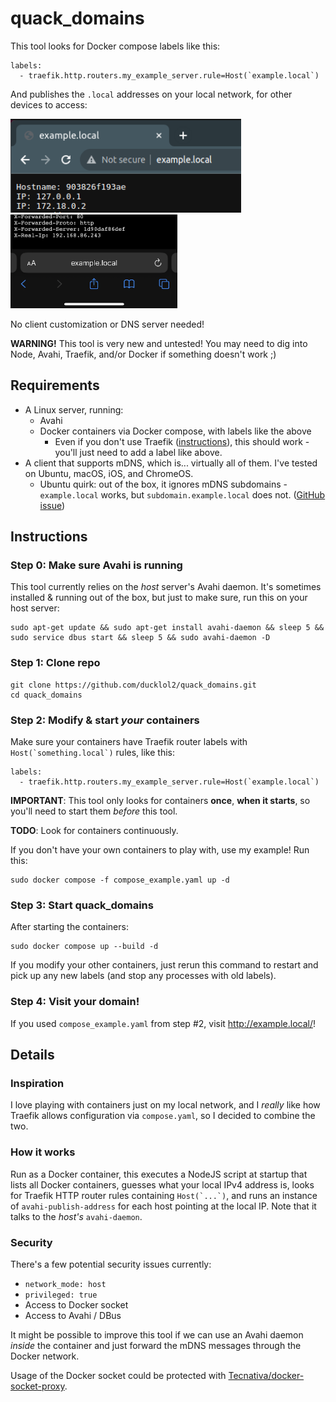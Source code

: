 # quack_domains

This tool looks for Docker compose labels like this:

```
labels:
  - traefik.http.routers.my_example_server.rule=Host(`example.local`)
```

And publishes the `.local` addresses on your local network, for other devices to access:

<img src="example_local_screenshot_desktop.png" height="150px"
alt="A desktop browser visiting the URL example.local">
<img src="example_local_screenshot_mobile.png" height="150px"
alt="A mobile browser visiting the URL example.local">

No client customization or DNS server needed!

__WARNING!__ This tool is very new and untested! You may need to dig into Node, Avahi, Traefik, and/or Docker if something doesn't work ;)

## Requirements

 - A Linux server, running:
   - Avahi
   - Docker containers via Docker compose, with labels like the above
     - Even if you don't use Traefik ([instructions](https://doc.traefik.io/traefik/user-guides/docker-compose/basic-example/)), this should work - you'll just need to add a label like above.
 - A client that supports mDNS, which is... virtually all of them. I've tested on Ubuntu, macOS, iOS, and ChromeOS.
    - Ubuntu quirk: out of the box, it ignores mDNS subdomains - `example.local` works, but `subdomain.example.local` does not. ([GitHub issue](https://github.com/ducklol2/quack_domains/issues/1))

## Instructions

### Step 0: Make sure Avahi is running

This tool currently relies on the _host_ server's Avahi daemon. It's sometimes installed & running out of the box, but just to make sure, run this on your host server:

```
sudo apt-get update && sudo apt-get install avahi-daemon && sleep 5 && sudo service dbus start && sleep 5 && sudo avahi-daemon -D
```

### Step 1: Clone repo

```
git clone https://github.com/ducklol2/quack_domains.git
cd quack_domains
```

### Step 2: Modify & start _your_ containers

Make sure your containers have Traefik router labels with ``Host(`something.local`)`` rules, like this:

```
labels:
  - traefik.http.routers.my_example_server.rule=Host(`example.local`)
```

__IMPORTANT__: This tool only looks for containers __once__, __when it starts__, so you'll need to start them _before_ this tool.

__TODO__: Look for containers continuously.

If you don't have your own containers to play with, use my example! Run this:

```
sudo docker compose -f compose_example.yaml up -d
```

### Step 3: Start quack_domains

After starting the containers:

```
sudo docker compose up --build -d
```

If you modify your other containers, just rerun this command to restart and pick up any new labels (and stop any processes with old labels).

### Step 4: Visit your domain!

If you used `compose_example.yaml` from step #2, visit http://example.local/!

## Details

### Inspiration

I love playing with containers just on my local network, and I _really_ like how Traefik allows configuration via `compose.yaml`, so I decided to combine the two.

### How it works

Run as a Docker container, this executes a NodeJS script at startup that lists all Docker containers, guesses what your local IPv4 address is, looks for Traefik HTTP router rules containing ``Host(`...`)``, and runs an instance of `avahi-publish-address` for each host pointing at the local IP. Note that it talks to the _host's_ `avahi-daemon`.

### Security

There's a few potential security issues currently:
 - `network_mode: host`
 - `privileged: true`
 - Access to Docker socket
 - Access to Avahi / DBus

It might be possible to improve this tool if we can use an Avahi daemon _inside_ the container and just forward the mDNS messages through the Docker network.

Usage of the Docker socket could be protected with [Tecnativa/docker-socket-proxy](https://github.com/Tecnativa/docker-socket-proxy).
